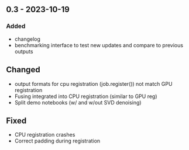 ## 0.3  - 2023-10-19

### Added
- changelog
- benchmarking interface to test new updates and compare to previous outputs

## Changed
- output formats for cpu registration (job.register()) not match GPU registration
- Fusing integrated into CPU registration (similar to GPU reg)
- Split demo notebooks (w/ and w/out SVD denoising)

## Fixed
- CPU registration crashes 
- Correct padding during registration